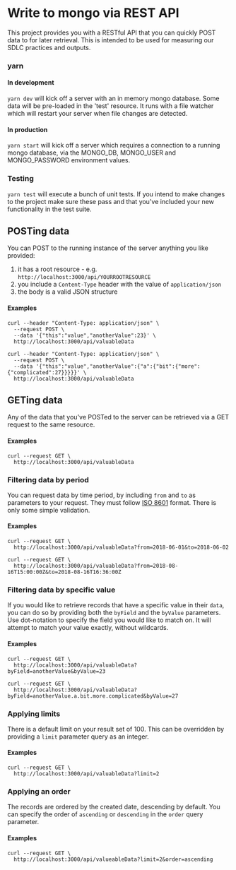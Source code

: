 # Write to mongo via REST API

This project provides you with a RESTful API that you can quickly POST data to for later retrieval.
This is intended to be used for measuring our SDLC practices and outputs.

### yarn

#### In development

`yarn dev` will kick off a server with an in memory mongo database. Some data will be pre-loaded in the 'test' resource.
It runs with a file watcher which will restart your server when file changes are detected.

#### In production

`yarn start` will kick off a server which requires a connection to a running mongo database, via the MONGO_DB, MONGO_USER
and MONGO_PASSWORD environment values.

### Testing

`yarn test` will execute a bunch of unit tests. If you intend to make changes to the project make sure these pass and that
you've included your new functionality in the test suite.

## POSTing data

You can POST to the running instance of the server anything you like provided:

1. it has a root resource - e.g. `http://localhost:3000/api/YOURROOTRESOURCE`
2. you include a `Content-Type` header with the value of `application/json`
3. the body is a valid JSON structure

#### Examples

```
curl --header "Content-Type: application/json" \
  --request POST \
  --data '{"this":"value","anotherValue":23}' \
  http://localhost:3000/api/valuableData
```

```
curl --header "Content-Type: application/json" \
  --request POST \
  --data '{"this":"value","anotherValue":{"a":{"bit":{"more":{"complicated":27}}}}}' \
  http://localhost:3000/api/valuableData
```

## GETing data

Any of the data that you've POSTed to the server can be retrieved via a GET request to the same resource.

#### Examples

```
curl --request GET \
  http://localhost:3000/api/valuableData
```

### Filtering data by period

You can request data by time period, by including `from` and `to` as parameters to your request.
They must follow [ISO 8601](https://en.wikipedia.org/wiki/ISO_8601) format.
There is only some simple validation.

#### Examples

```
curl --request GET \
  http://localhost:3000/api/valuableData?from=2018-06-01&to=2018-06-02
```

```
curl --request GET \
  http://localhost:3000/api/valuableData?from=2018-08-16T15:00:00Z&to=2018-08-16T16:36:00Z
```

### Filtering data by specific value

If you would like to retrieve records that have a specific value in their `data`, you can do so by providing both the `byField` and the `byValue` parameters.
Use dot-notation to specify the field you would like to match on. It will attempt to match your value exactly, without wildcards.

#### Examples

```
curl --request GET \
  http://localhost:3000/api/valuableData?byField=anotherValue&byValue=23
```

```
curl --request GET \
  http://localhost:3000/api/valuableData?byField=anotherValue.a.bit.more.complicated&byValue=27
```

### Applying limits

There is a default limit on your result set of 100. This can be overridden by providing a `limit` parameter query as an integer.

#### Examples

```
curl --request GET \
  http://localhost:3000/api/valuableData?limit=2
```

### Applying an order

The records are ordered by the created date, descending by default. You can specify the order of `ascending` or `descending` in the `order` query parameter.

#### Examples

```
curl --request GET \
  http://localhost:3000/api/valueableData?limit=2&order=ascending
```
